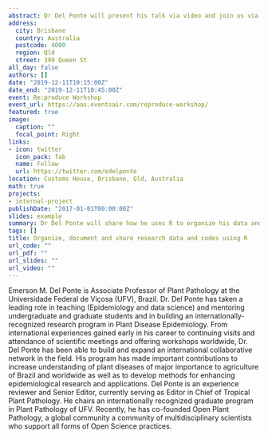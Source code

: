 ```yaml
---
abstract: Dr Del Ponte will present his talk via video and join us via videoconference from Brazil.
address:
  city: Brisbane
  country: Australia
  postcode: 4000
  region: Qld
  street: 399 Queen St
all_day: false
authors: []
date: "2019-12-11T10:15:00Z"
date_end: "2019-12-11T10:45:00Z"
event: Re:produce Workshop
event_url: https://aas.eventsair.com/reproduce-workshop/
featured: true
image:
  caption: ""
  focal_point: Right
links:
- icon: twitter
  icon_pack: fab
  name: Follow
  url: https://twitter.com/edelponte
location: Customs House, Brisbane, Qld, Australia
math: true
projects:
- internal-project
publishDate: "2017-01-01T00:00:00Z"
slides: example
summary: Dr Del Ponte will share how he uses R to organize his data and code to be open.
tags: []
title: Organize, document and share research data and codes using R
url_code: ""
url_pdf: ""
url_slides: ""
url_video: ""
---
```


Emerson M. Del Ponte is Associate Professor of Plant Pathology at the Universidade Federal de Viçosa (UFV), Brazil. Dr. Del Ponte has taken a leading role in teaching (Epidemiology and data science) and mentoring undergraduate and graduate students and in building an internationally-recognized research program in Plant Disease Epidemiology. From international experiences gained early in his career to continuing visits and attendance of scientific meetings and offering workshops worldwide, Dr. Del Ponte has been able to build and expand an international collaborative network in the field. His program has made important contributions to increase understanding of plant diseases of major importance to agriculture of Brazil and worldwide as well as to develop methods for enhancing epidemiological research and applications. Del Ponte is an experience reviewer and Senior Editor, currently serving as Editor in Chief of Tropical Plant Pathology. He chairs an internationally recognized graduate program in Plant Pathology of UFV. Recently, he has co-founded Open Plant Pathology, a global community a community of multidisciplinary scientists who support all forms of Open Science practices.
